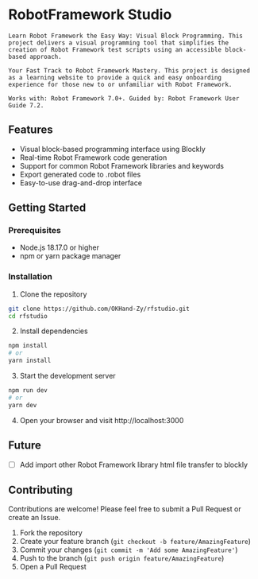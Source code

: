 # RobotFramework Studio 

    Learn Robot Framework the Easy Way: Visual Block Programming. This project delivers a visual programming tool that simplifies the creation of Robot Framework test scripts using an accessible block-based approach.

    Your Fast Track to Robot Framework Mastery. This project is designed as a learning website to provide a quick and easy onboarding experience for those new to or unfamiliar with Robot Framework.

    Works with: Robot Framework 7.0+. Guided by: Robot Framework User Guide 7.2.

## Features

- Visual block-based programming interface using Blockly
- Real-time Robot Framework code generation
- Support for common Robot Framework libraries and keywords
- Export generated code to .robot files
- Easy-to-use drag-and-drop interface

## Getting Started

### Prerequisites

- Node.js 18.17.0 or higher
- npm or yarn package manager

### Installation

1. Clone the repository
```bash
git clone https://github.com/OKHand-Zy/rfstudio.git
cd rfstudio
```

2. Install dependencies
```bash
npm install
# or
yarn install
```

3. Start the development server
```bash
npm run dev
# or
yarn dev
```

4. Open your browser and visit http://localhost:3000

## Future

- [ ] Add import other Robot Framework library html file transfer to blockly
 

## Contributing

Contributions are welcome! Please feel free to submit a Pull Request or create an Issue.

1. Fork the repository
2. Create your feature branch (`git checkout -b feature/AmazingFeature`)
3. Commit your changes (`git commit -m 'Add some AmazingFeature'`)
4. Push to the branch (`git push origin feature/AmazingFeature`)
5. Open a Pull Request

